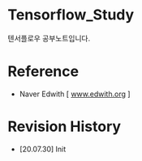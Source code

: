 # Tensorflow_Study

텐서플로우 공부노트입니다.

# Reference
- Naver Edwith [ www.edwith.org ]

# Revision History
- [20.07.30] Init 